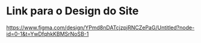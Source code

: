 # Link para o Design do Site

https://www.figma.com/design/YPmd8nDATcjzpjRNCZePaG/Untitled?node-id=0-1&t=YwDfqhkKBMSrNoSB-1
